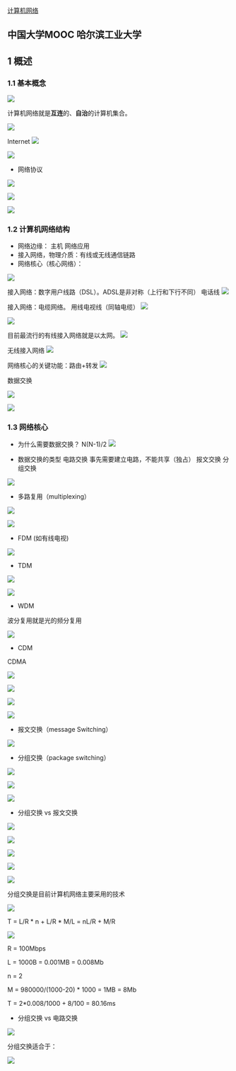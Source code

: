 [计算机网络](http://www.icourse163.org/learn/HIT-154005?tid=1002210011)

中国大学MOOC
哈尔滨工业大学
----------
## 1 概述
### 1.1 基本概念
![](https://ws3.sinaimg.cn/large/006tNc79gy1fl6ha8fz63j30xm0jmwfg.jpg)

计算机网络就是**互连**的、**自治**的计算机集合。

![](https://ws1.sinaimg.cn/large/006tNc79gy1fl6hg4amm3j30xu0ibmxr.jpg)

Internet
![](https://ws2.sinaimg.cn/large/006tNc79gy1fl6hl62gwuj30z40oz76w.jpg)

![](https://ws2.sinaimg.cn/large/006tNc79gy1fl6hnpzqfsj30xi0o2jtw.jpg)

- 网络协议

![](https://ws1.sinaimg.cn/large/006tNc79gy1fl6hthe7uxj311z0qi76n.jpg)

![](https://ws1.sinaimg.cn/large/006tNc79gy1fl6hwio76oj30xb0rsdhk.jpg)

![](https://ws2.sinaimg.cn/large/006tNc79gy1fl6hyg2lxyj30vv0qugog.jpg)

### 1.2 计算机网络结构
- 网络边缘： 主机 网络应用
- 接入网络，物理介质：有线或无线通信链路
- 网络核心（核心网络）： 

![](https://ws4.sinaimg.cn/large/006tNc79gy1fl6xv0jdwtj311w0qbtbn.jpg)

接入网络：数字用户线路（DSL）。ADSL是非对称（上行和下行不同）  电话线
![](https://ws3.sinaimg.cn/large/006tNc79gy1fl6y1qwsh7j31110rtq5n.jpg)

接入网络：电缆网络。   用线电视线（同轴电缆）
![](https://ws3.sinaimg.cn/large/006tNc79gy1fl6y5dx928j30it0dumyc.jpg)

![](https://ws1.sinaimg.cn/large/006tNc79gy1fl6y6qq9k8j30iy0dlwf0.jpg)

目前最流行的有线接入网络就是以太网。
![](https://ws4.sinaimg.cn/large/006tNc79gy1fl6y6uqed1j30iv0d7757.jpg)

无线接入网络
![](https://ws1.sinaimg.cn/large/006tNc79gy1fl6ydjjin1j31290rntb4.jpg)


网络核心的关键功能：路由+转发
![](https://ws2.sinaimg.cn/large/006tNc79gy1fl6yh7j5ejj311z0rptbc.jpg)

数据交换

![](https://ws1.sinaimg.cn/large/006tNc79gy1fl70gx1k05j31320rlgor.jpg)



![](https://ws1.sinaimg.cn/large/006tNc79gy1fl70k0lv5wj310u0rg0uc.jpg)



### 1.3 网络核心
- 为什么需要数据交换？
  N(N-1)/2
  ![](https://ws1.sinaimg.cn/large/006tNc79gy1fl70uni3n3j31270rm761.jpg)

- 数据交换的类型
  电路交换     事先需要建立电路，不能共享（独占）
  报文交换
  分组交换

![](https://ws1.sinaimg.cn/large/006tNc79gy1fl710wtdzij312p0niq49.jpg)



- 多路复用（multiplexing）

![](https://ws2.sinaimg.cn/large/006tNc79gy1fl719qdfbvj30il0bdweu.jpg)

![](https://ws4.sinaimg.cn/large/006tNc79gy1fl71c3n68rj30j50cxjsg.jpg)

- FDM   (如有线电视)

![](https://ws4.sinaimg.cn/large/006tNc79gy1fl71en7edij30jp0dhdgk.jpg)

- TDM



![](https://ws4.sinaimg.cn/large/006tNc79gy1fl71t6qwuuj30i70cw3ze.jpg)





![](https://ws4.sinaimg.cn/large/006tNc79gy1fl71sc5dsij30ie0bwwev.jpg)

- WDM

波分复用就是光的频分复用

![](https://ws4.sinaimg.cn/large/006tNc79gy1fl71vjhrb4j30jh0d1gmg.jpg)

- CDM

CDMA

![](https://ws4.sinaimg.cn/large/006tNc79gy1fl721dbhkvj30jq0dcgmp.jpg)

![](https://ws3.sinaimg.cn/large/006tNc79gy1fl724y49zrj30g30a03yr.jpg)

![](https://ws3.sinaimg.cn/large/006tNc79gy1fl7272eszij30j70d2dgl.jpg)

![](https://ws4.sinaimg.cn/large/006tNc79gy1fl729ed69sj30jm0dkmy3.jpg)





- 报文交换（message Switching）

 ![](https://ws2.sinaimg.cn/large/006tNc79gy1fl758gof8uj30if0dhglv.jpg)

- 分组交换（package switching）

![](https://ws3.sinaimg.cn/large/006tNc79gy1fl75dco7huj30ik0bsdge.jpg)

![](https://ws3.sinaimg.cn/large/006tNc79gy1fl75h5gc8bj30ij0dcmxt.jpg)



![](https://ws4.sinaimg.cn/large/006tNc79gy1fl75jaspyuj30ix0dq3z7.jpg)



- 分组交换 vs 报文交换

![](https://ws2.sinaimg.cn/large/006tNc79gy1fl79yfmn23j30jb0d7dgj.jpg)



![](https://ws3.sinaimg.cn/large/006tNc79gy1fl7a3bgew2j30ix0ddwf7.jpg)





![](https://ws4.sinaimg.cn/large/006tNc79gy1fl7a71h5igj30id0cu74p.jpg)

![](https://ws3.sinaimg.cn/large/006tNc79gy1fl7aaz8isoj30ht0d6mxe.jpg)



![](https://ws1.sinaimg.cn/large/006tNc79gy1fl7aceuafmj30im0d5q3g.jpg)

分组交换是目前计算机网络主要采用的技术 



![](https://ws2.sinaimg.cn/large/006tNc79gy1fl7ah4r253j30j10ds3z3.jpg)

T = L/R  * n + L/R * M/L = nL/R + M/R



![](https://ws1.sinaimg.cn/large/006tNc79gy1fl7b4pa1qcj30io0cyq3t.jpg)

R = 100Mbps

L = 1000B = 0.001MB = 0.008Mb

n = 2

M = 980000/(1000-20)  *  1000  = 1MB = 8Mb

T = 2*0.008/1000 + 8/100 = 80.16ms



- 分组交换 vs 电路交换

![](https://ws2.sinaimg.cn/large/006tNc79gy1fl7cbr39tgj30jj0dqaar.jpg)

分组交换适合于：

![](https://ws4.sinaimg.cn/large/006tNc79gy1fl7ck7plw3j30nm0fgta4.jpg)



